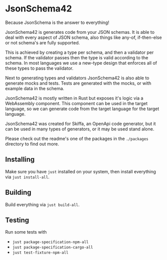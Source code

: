 # JsonSchema42

Because JsonSchema is the answer to everything!

JsonSchema42 is generates code from your JSON schemas. It is able to deal with every aspect of JSON schema, also things like any-of, if-then-else or not schema's are fully supported.

This is achieved by creating a type per schema, and then a validator per schema. If the validator passes then the type is valid according to the schema. In most languages we use a new-type design that enforces all of these types to pass the validator.

Next to generating types and validators JsonSchema42 is also able to generate mocks and tests. Tests are generated with the mocks, or with example data in the schema.

JsonSchema42 is mostly written in Rust but exposes it's logic via a WebAssembly component. This component can be used in the target language, so we can generate code from the target language for the target language.

JsonSchema42 was created for Skiffa, an OpenApi code generator, but it can be used in many types of generators, or it may be used stand alone.

Please check out the readme's one of the packages in the `./packages` directory to find out more.

## Installing

Make sure you have `just` installed on your system, then install everything via `just install-all`.

## Building

Build everything via `just build-all`.

## Testing

Run some tests with

- `just package-specification-npm-all`
- `just package-specification-cargo-all`
- `just test-fixture-npm-all`
